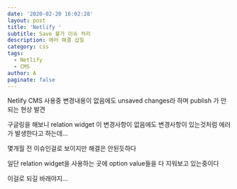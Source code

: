 ```yaml
---
date: '2020-02-20 16:02:28'
layout: post
title: 'Netlify '
subtitle: Save 불가 이슈 처리
description: 에러 해결 삽질
category: css
tags:
  - Netlify
  - CMS
author: A
paginate: false
---
```

Netlify CMS 사용중 변경내용이 없음에도 unsaved changes라 하며 publish 가 안되는 현상 발견

구글링을 해보니 relation widget 이 변경사항이 없음에도 변경사항이 있는것처럼 에러가 발생한다고 하는데...

몇개월 전 이슈인걸로 보이지만 해결은 안된듯하다

일단 relation widget을 사용하는 곳에 option value들을 다 지워보고 있는중이다

이걸로 되길 바래야지...
